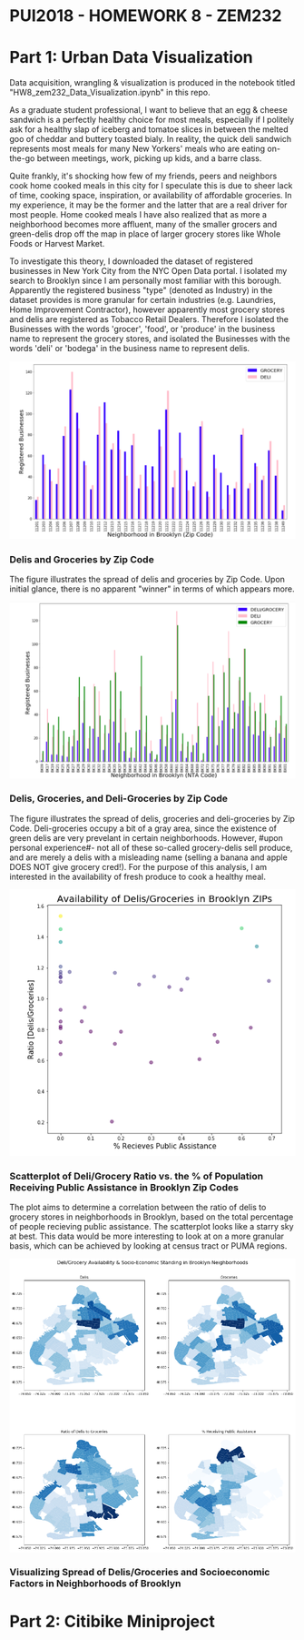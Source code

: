 # PUI2018 - HOMEWORK 8 - ZEM232

# Part 1: Urban Data Visualization
Data acquisition, wrangling & visualization is produced in the notebook titled "HW8_zem232_Data_Visualization.ipynb" in this repo.


As a graduate student professional, I want to believe that an egg & cheese sandwich is a perfectly healthy choice for most meals, especially if I politely ask for a healthy slap of iceberg and tomatoe slices in between the melted goo of cheddar and buttery toasted bialy. In reality, the quick deli sandwich represents most meals for many New Yorkers' meals who are eating on-the-go between meetings, work, picking up kids, and a barre class. 

Quite frankly, it's shocking how few of my friends, peers and neighbors cook home cooked meals in this city for 
I speculate this is due to sheer lack of time, cooking space, inspiration, or availability of affordable groceries. In my experience, it may be the former and the latter that are a real driver for most people. Home cooked meals 
I have also realized that as more a neighborhood becomes more affluent, many of the smaller grocers and green-delis drop off the map in place of larger grocery stores like Whole Foods or Harvest Market. 

To investigate this theory, I downloaded the dataset of registered businesses in New York City from the NYC Open Data portal. I isolated my search to Brooklyn since I am personally most familiar with this borough. 
Apparently the registered business "type" (denoted as Industry) in the dataset provides is more granular for certain industries (e.g. Laundries, Home Improvement Contractor), however apparently most grocery stores and delis are registered as Tobacco Retail Dealers. Therefore I isolated the Businesses with the words 'grocer', 'food', or 'produce' in the business name to represent the grocery stores, and isolated the Businesses with the words 'deli' or 'bodega' in the business name to represent delis. 

![Alt text](../HW8_zem232/deliorgrocery.jpeg)
### Delis and Groceries by Zip Code
The figure illustrates the spread of delis and groceries by Zip Code. Upon initial glance, there is no apparent "winner" in terms of which appears more. 


![Alt text](../HW8_zem232/deli&grocery.jpeg)
### Delis, Groceries, and Deli-Groceries by Zip Code
The figure illustrates the spread of delis, groceries and deli-groceries by Zip Code. Deli-groceries occupy a bit of a gray area, since the existence of green delis are very prevelant in certain neighborhoods. However, #upon personal experience#- not all of these so-called grocery-delis sell produce, and are merely a delis with a misleading name (selling a banana and apple DOES NOT give grocery cred!). For the purpose of this analysis, I am interested in the availability of fresh produce to cook a healthy meal. 

![Alt text](../HW8_zem232/ratiodgtopublicassistance.jpeg)
### Scatterplot of Deli/Grocery Ratio vs. the % of Population Receiving Public Assistance in Brooklyn Zip Codes
The plot aims to determine a correlation between the ratio of delis to grocery stores in neighborhoods in Brooklyn, based on the total percentage of people recieving public assistance. The scatterplot looks like a starry sky at best. This data would be more interesting to look at on a more granular basis, which can be achieved by looking at census tract or PUMA regions. 

![Alt text](../HW8_zem232/bk-deli-grocery.jpeg)
### Visualizing Spread of Delis/Groceries and Socioeconomic Factors in Neighborhoods of Brooklyn



# Part 2: Citibike Miniproject

